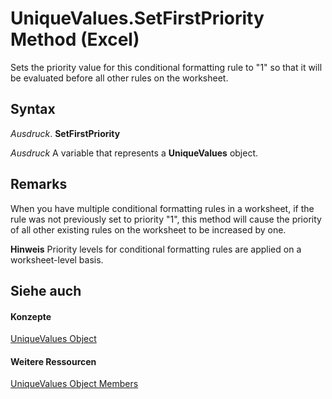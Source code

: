 
# UniqueValues.SetFirstPriority Method (Excel)

Sets the priority value for this conditional formatting rule to "1" so that it will be evaluated before all other rules on the worksheet.


## Syntax

 _Ausdruck_. **SetFirstPriority**

 _Ausdruck_ A variable that represents a **UniqueValues** object.


## Remarks

When you have multiple conditional formatting rules in a worksheet, if the rule was not previously set to priority "1", this method will cause the priority of all other existing rules on the worksheet to be increased by one.


 **Hinweis**  Priority levels for conditional formatting rules are applied on a worksheet-level basis.


## Siehe auch


#### Konzepte


[UniqueValues Object](1b8f056f-040c-7df4-8895-26a520cf6c1b.md)
#### Weitere Ressourcen


[UniqueValues Object Members](http://msdn.microsoft.com/library/53c161ba-b9ef-e052-2fd3-4c662454c5fc%28Office.15%29.aspx)